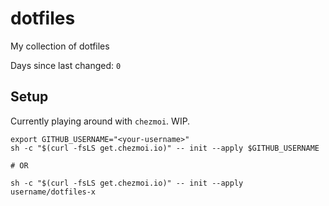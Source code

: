 # dotfiles
My collection of dotfiles

Days since last changed: `0`

## Setup


Currently playing around with `chezmoi`.
WIP.

```shell
export GITHUB_USERNAME="<your-username>"
sh -c "$(curl -fsLS get.chezmoi.io)" -- init --apply $GITHUB_USERNAME

# OR

sh -c "$(curl -fsLS get.chezmoi.io)" -- init --apply username/dotfiles-x

```

